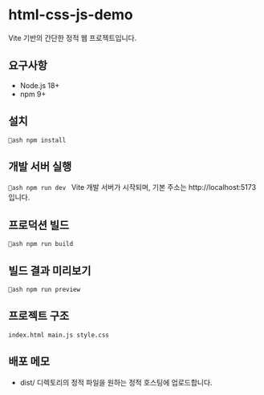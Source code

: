 ﻿# html-css-js-demo

Vite 기반의 간단한 정적 웹 프로젝트입니다.

## 요구사항
- Node.js 18+
- npm 9+

## 설치
`ash
npm install
`

## 개발 서버 실행
`ash
npm run dev
`
Vite 개발 서버가 시작되며, 기본 주소는 http://localhost:5173 입니다.

## 프로덕션 빌드
`ash
npm run build
`

## 빌드 결과 미리보기
`ash
npm run preview
`

## 프로젝트 구조
`
index.html
main.js
style.css
`

## 배포 메모
- dist/ 디렉토리의 정적 파일을 원하는 정적 호스팅에 업로드합니다.

